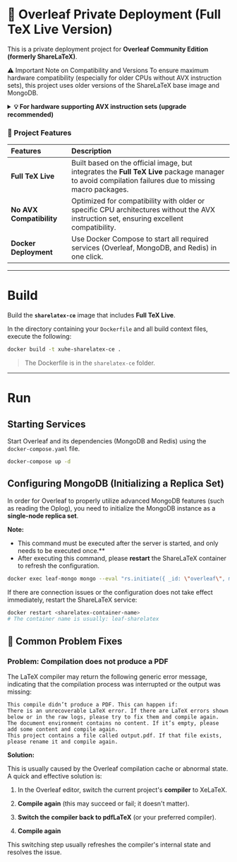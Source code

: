 # 📖 Overleaf Private Deployment (Full TeX Live Version)

This is a private deployment project for **Overleaf Community Edition (formerly ShareLaTeX)**.

⚠️ Important Note on Compatibility and Versions
To ensure maximum hardware compatibility (especially for older CPUs without AVX instruction sets), this project uses older versions of the ShareLaTeX base image and MongoDB.

<details>
<summary><b>💡 For hardware supporting AVX instruction sets (upgrade recommended)</b></summary>

To ensure compatibility with older hardware, this project uses older versions of the image by default. If you confirm that your deployment environment **supports AVX instruction sets**, we strongly recommend that you modify your configuration to get the latest features, performance, and security updates:

1. **Base Image Version Upgrade:**
* You can modify the `Dockerfile` in the `sharelatex-ce` folder to replace the base image in the `FROM` instruction with the latest official `sharelatex/sharelatex:latest` tag.

2. **MongoDB Version Upgrade:**
* Modify your `docker-compose.yaml` file and replace the image version of the MongoDB service (e.g., `leaf-mongo`) with `6.0` or higher to ensure the latest private deployment solution.

This modification allows you to enjoy all the features and performance improvements of the latest Overleaf/ShareLaTeX images.

</details>

### 🚀 Project Features

| Features | Description |
| :--- | :--- |
| **Full TeX Live** | Built based on the official image, but integrates the **Full TeX Live** package manager to avoid compilation failures due to missing macro packages. |
| **No AVX Compatibility** | Optimized for compatibility with older or specific CPU architectures without the AVX instruction set, ensuring excellent compatibility. |
| **Docker Deployment** | Use Docker Compose to start all required services (Overleaf, MongoDB, and Redis) in one click. |

-----

# Build

Build the **`sharelatex-ce`** image that includes **Full TeX Live**.

In the directory containing your `Dockerfile` and all build context files, execute the following:

```bash
docker build -t xuhe-sharelatex-ce .
```

> The Dockerfile is in the `sharelatex-ce` folder.

-----

# Run

## Starting Services

Start Overleaf and its dependencies (MongoDB and Redis) using the `docker-compose.yaml` file.

```bash
docker-compose up -d
```

## Configuring MongoDB (Initializing a Replica Set)

In order for Overleaf to properly utilize advanced MongoDB features (such as reading the Oplog), you need to initialize the MongoDB instance as a **single-node replica set**.

**Note:**

* This command must be executed after the server is started, and only needs to be executed once.**
* After executing this command, please **restart** the ShareLaTeX container to refresh the configuration.

<!-- end list -->

```bash
docker exec leaf-mongo mongo --eval "rs.initiate({ _id: \"overleaf\", members: [ { _id: 0, host: \"mongo:27017\" } ] })"
```

If there are connection issues or the configuration does not take effect immediately, restart the ShareLaTeX service:

```bash
docker restart <sharelatex-container-name>
# The container name is usually: leaf-sharelatex
```

## 🐛 Common Problem Fixes

### Problem: Compilation does not produce a PDF

The LaTeX compiler may return the following generic error message, indicating that the compilation process was interrupted or the output was missing:

```
This compile didn’t produce a PDF. This can happen if:
There is an unrecoverable LaTeX error. If there are LaTeX errors shown below or in the raw logs, please try to fix them and compile again.
The document environment contains no content. If it’s empty, please add some content and compile again.
This project contains a file called output.pdf. If that file exists, please rename it and compile again.
```

**Solution:**

This is usually caused by the Overleaf compilation cache or abnormal state. A quick and effective solution is:

1. In the Overleaf editor, switch the current project's **compiler** to XeLaTeX.

2. **Compile again** (this may succeed or fail; it doesn't matter).
3. **Switch the compiler back to pdfLaTeX** (or your preferred compiler).
4. **Compile again**

This switching step usually refreshes the compiler's internal state and resolves the issue.